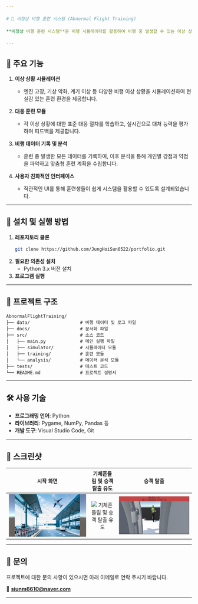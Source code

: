 ```yaml
---

# 🛫 비정상 비행 훈련 시스템 (Abnormal Flight Training)

**비정상 비행 훈련 시스템**은 비행 시뮬레이터를 활용하여 비행 중 발생할 수 있는 이상 상황을 학습하고 대처하는 능력을 향상시키기 위한 교육용 소프트웨어입니다. 이 시스템은 항공 승무원들이 실제 비행 전에 다양한 시나리오를 경험하고, 위기 상황에서의 대응 능력을 강화하는 것을 목표로 합니다.

---
```


## 📌 주요 기능

1. **이상 상황 시뮬레이션**
   - 엔진 고장, 기상 악화, 계기 이상 등 다양한 비행 이상 상황을 시뮬레이션하여 현실감 있는 훈련 환경을 제공합니다.

2. **대응 훈련 모듈**
   - 각 이상 상황에 대한 표준 대응 절차를 학습하고, 실시간으로 대처 능력을 평가하며 피드백을 제공합니다.

3. **비행 데이터 기록 및 분석**
   - 훈련 중 발생한 모든 데이터를 기록하여, 이후 분석을 통해 개인별 강점과 약점을 파악하고 맞춤형 훈련 계획을 수립합니다.

4. **사용자 친화적인 인터페이스**
   - 직관적인 UI를 통해 훈련생들이 쉽게 시스템을 활용할 수 있도록 설계되었습니다.

---

## 🚀 설치 및 실행 방법

1. **레포지토리 클론**
   ```bash
   git clone https://github.com/JungHoiSun0522/portfolio.git
   ```
2. **필요한 의존성 설치**
   - Python 3.x 버전 설치
3. **프로그램 실행**

---

## 📂 프로젝트 구조

```
AbnormalFlightTraining/
├── data/                   # 비행 데이터 및 로그 파일
├── docs/                   # 문서화 파일
├── src/                    # 소스 코드
│   ├── main.py             # 메인 실행 파일
│   ├── simulator/          # 시뮬레이터 모듈
│   ├── training/           # 훈련 모듈
│   └── analysis/           # 데이터 분석 모듈
├── tests/                  # 테스트 코드
└── README.md               # 프로젝트 설명서
```

---

## 🛠️ 사용 기술

- **프로그래밍 언어**: Python
- **라이브러리**: Pygame, NumPy, Pandas 등
- **개발 도구**: Visual Studio Code, Git

---

## 📸 스크린샷

| 시작 화면 | 기체흔들림 및 승객 탈출 유도 | 승객 탈출 |
|:---:|:---:|:---:|
| ![시작 화면](./start.jpg) | ![기체흔들림 및 승객 탈출 유도](./cameraShake.gif) | ![승객 탈출](escape.jpg) |

---

## 📩 문의

프로젝트에 대한 문의 사항이 있으시면 아래 이메일로 연락 주시기 바랍니다.

📧 **siunm6610@naver.com**

---
